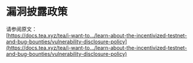 # 漏洞披露政策

请参阅原文：\
[https://docs.tea.xyz/tea/i-want-to.../learn-about-the-incentivized-testnet-and-bug-bounties/vulnerability-disclosure-policy](https://docs.tea.xyz/tea/i-want-to.../learn-about-the-incentivized-testnet-and-bug-bounties/vulnerability-disclosure-policy)
